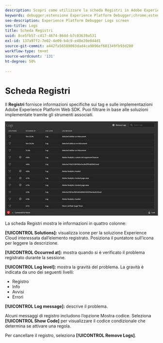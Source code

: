 ```yaml
---
description: Scopri come utilizzare la scheda Registri in Adobe Experience Platform Debugger.
keywords: debugger;estensione Experience Platform Debugger;chrome;estensione;logs
seo-description: Experience Platform Debugger Logs screen
seo-title: Logs
title: Scheda Registri
uuid: 8ce5fb57-c417-4674-864d-b7c03639a531
exl-id: 137a97f2-7e02-4e09-b4c9-e48e20e044d1
source-git-commit: a442fa56589003dad4ca9896ef601349fb93d280
workflow-type: tm+mt
source-wordcount: '131'
ht-degree: 50%

---
```


# Scheda Registri

Il **Registri** fornisce informazioni specifiche sui tag e sulle implementazioni Adobe Experience Platform Web SDK. Puoi filtrare in base alle soluzioni implementate tramite gli strumenti associati.

![](assets/logs.jpg)

La scheda Registri mostra le informazioni in quattro colonne:

**[!UICONTROL Solutions]:** visualizza icone per la soluzione Experience Cloud interessata dall’elemento registrato. Posiziona il puntatore sull’icona per leggere la descrizione.

**[!UICONTROL Occurred at]:** mostra quando si è verificato il problema registrato durante la sessione.

**[!UICONTROL Log level]:** mostra la gravità del problema. La gravità è indicata da uno dei seguenti livelli:

* Registro
* Info
* Avvisi
* Errori

**[!UICONTROL Log message]:** descrive il problema.

Alcuni messaggi di registro includono l’opzione Mostra codice. Seleziona **[!UICONTROL Show Code]** per visualizzare il codice condizionale che determina se attivare una regola.

Per cancellare il registro, seleziona **[!UICONTROL Remove Logs]**.
